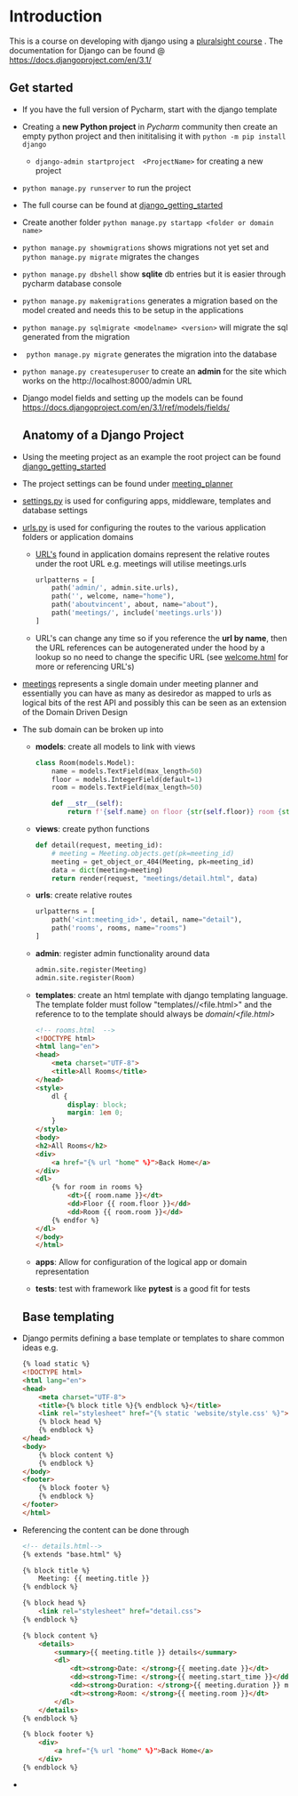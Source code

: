 # Introduction

This is a course on developing with django using a [pluralsight course](https://app.pluralsight.com/course-player?clipId=08e4d747-4a0e-4216-b614-9a3160f38690) . The documentation for Django can be found @ https://docs.djangoproject.com/en/3.1/

## Get started

- If you have the full version of Pycharm, start with the django template

- Creating a **new Python project** in *Pycharm* community then create an empty python project and then inititalising it with `python -m pip install django` 

  - `django-admin startproject  <ProjectName>` for creating a new project

- `python manage.py runserver` to run the project

- The full course can be found at [django_getting_started](https://github.com/codesensei-courses/django_getting_started)

- Create another folder `python manage.py startapp <folder or domain name>`

- `python manage.py showmigrations` shows migrations not yet set and `python manage.py migrate` migrates the changes

- `python manage.py dbshell` show **sqlite** db entries but it is easier through pycharm database console

- `python manage.py makemigrations` generates a migration based on the model created and needs this to be setup in the applications

- `python manage.py sqlmigrate <modelname> <version>` will migrate the sql generated from the migration

- ` python manage.py migrate` generates the migration into the database

- `python manage.py createsuperuser` to create an **admin** for the site which works on the http://localhost:8000/admin URL

- Django model fields and setting up the models can be found https://docs.djangoproject.com/en/3.1/ref/models/fields/

  ## Anatomy of a Django Project

- Using the meeting project as an example the root project can be found [django_getting_started](../django_getting_started)

- The project settings can be found under [meeting_planner](meeting_planner)

- [settings.py](meeting_planner/settings.py) is used for configuring apps, middleware, templates and database settings

- [urls.py](django_getting_started/meeting_planner/urls.py) is used for configuring the routes to the various application folders or application domains

  - [URL's](django_getting_started/meetings/urls.py) found in application domains represent the relative routes under the root URL e.g. meetings will utilise meetings.urls

    ```python
    urlpatterns = [
        path('admin/', admin.site.urls),
        path('', welcome, name="home"),
        path('aboutvincent', about, name="about"),
        path('meetings/', include('meetings.urls'))
    ]
    ```

  - URL's can change any time so if you reference the **url by name**, then the URL references can be autogenerated under the hood by a lookup so no need to change the specific URL (see [welcome.html](django_getting_started/website/templates/website/welcome.html) for more or referencing URL's) 

- [meetings](django_getting_started/meetings) represents a single domain under meeting planner and essentially you can have as many as desiredor as mapped to urls as logical bits of the rest API and possibly this can be seen as an extension of the Domain Driven Design

- The sub domain can be broken up into

  - **models**: create all models to link with views

    ```python
    class Room(models.Model):
        name = models.TextField(max_length=50)
        floor = models.IntegerField(default=1)
        room = models.TextField(max_length=50)
    
        def __str__(self):
            return f'{self.name} on floor {str(self.floor)} room {str(self.room)}'
    ```

  - **views**: create python functions

    ```python
    def detail(request, meeting_id):
        # meeting = Meeting.objects.get(pk=meeting_id)
        meeting = get_object_or_404(Meeting, pk=meeting_id)
        data = dict(meeting=meeting)
        return render(request, "meetings/detail.html", data)
    ```

  - **urls**: create relative routes

    ```python
    urlpatterns = [
        path('<int:meeting_id>', detail, name="detail"),
        path('rooms', rooms, name="rooms")
    ]
    ```

  - **admin**: register admin functionality around data

    ```python
    admin.site.register(Meeting)
    admin.site.register(Room)	
    ```

  - **templates**: create an html template with django templating language. The template folder must follow "templates/<domain>/<file.html>" and the reference to to the template should always be *domain*/<*file.html*>

    ```html
    <!-- rooms.html  -->
    <!DOCTYPE html>
    <html lang="en">
    <head>
        <meta charset="UTF-8">
        <title>All Rooms</title>
    </head>
    <style>
        dl {
            display: block;
            margin: 1em 0;
        }
    </style>
    <body>
    <h2>All Rooms</h2>
    <div>
        <a href="{% url "home" %}">Back Home</a>
    </div>
    <dl>
        {% for room in rooms %}
            <dt>{{ room.name }}</dt>
            <dd>Floor {{ room.floor }}</dd>
            <dd>Room {{ room.room }}</dd>
        {% endfor %}
    </dl>
    </body>
    </html>
    ```

  - **apps**: Allow for configuration of the logical app or domain representation

  - **tests**: test with framework like **pytest** is a good fit for tests

  ## Base templating

- Django permits defining a base template or templates to share common ideas e.g.

  ```html
  {% load static %}
  <!DOCTYPE html>
  <html lang="en">
  <head>
      <meta charset="UTF-8">
      <title>{% block title %}{% endblock %}</title>
      <link rel="stylesheet" href="{% static 'website/style.css' %}">
      {% block head %}
      {% endblock %}
  </head>
  <body>
      {% block content %}
      {% endblock %}
  </body>
  <footer>
      {% block footer %}
      {% endblock %}
  </footer>
  </html>
  ```

- Referencing the content can be done through

  ```html
  <!-- details.html-->
  {% extends "base.html" %}
  
  {% block title %}
      Meeting: {{ meeting.title }}
  {% endblock %}
  
  {% block head %}
      <link rel="stylesheet" href="detail.css">
  {% endblock %}
  
  {% block content %}
      <details>
          <summary>{{ meeting.title }} details</summary>
          <dl>
              <dt><strong>Date: </strong>{{ meeting.date }}</dt>
              <dd><strong>Time: </strong>{{ meeting.start_time }}</dd>
              <dd><strong>Duration: </strong>{{ meeting.duration }} minutes</dd>
              <dt><strong>Room: </strong>{{ meeting.room }}</dt>
          </dl>
      </details>
  {% endblock %}
  
  {% block footer %}
      <div>
          <a href="{% url "home" %}">Back Home</a>
      </div>
  {% endblock %}
  ```

- 

